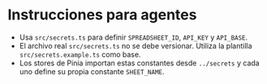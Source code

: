 # Instrucciones para agentes

- Usa `src/secrets.ts` para definir `SPREADSHEET_ID`, `API_KEY` y `API_BASE`.
- El archivo real `src/secrets.ts` no se debe versionar. Utiliza la plantilla
  `src/secrets.example.ts` como base.
- Los stores de Pinia importan estas constantes desde `../secrets` y cada uno
  define su propia constante `SHEET_NAME`.
